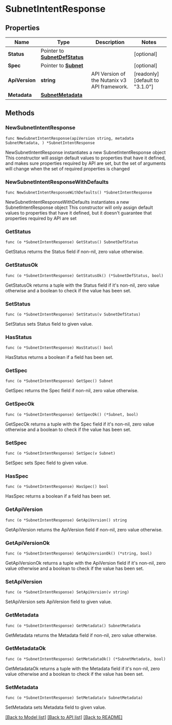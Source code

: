 # SubnetIntentResponse

## Properties

Name | Type | Description | Notes
------------ | ------------- | ------------- | -------------
**Status** | Pointer to [**SubnetDefStatus**](SubnetDefStatus.md) |  | [optional] 
**Spec** | Pointer to [**Subnet**](Subnet.md) |  | [optional] 
**ApiVersion** | **string** | API Version of the Nutanix v3 API framework. | [readonly] [default to "3.1.0"]
**Metadata** | [**SubnetMetadata**](SubnetMetadata.md) |  | 

## Methods

### NewSubnetIntentResponse

`func NewSubnetIntentResponse(apiVersion string, metadata SubnetMetadata, ) *SubnetIntentResponse`

NewSubnetIntentResponse instantiates a new SubnetIntentResponse object
This constructor will assign default values to properties that have it defined,
and makes sure properties required by API are set, but the set of arguments
will change when the set of required properties is changed

### NewSubnetIntentResponseWithDefaults

`func NewSubnetIntentResponseWithDefaults() *SubnetIntentResponse`

NewSubnetIntentResponseWithDefaults instantiates a new SubnetIntentResponse object
This constructor will only assign default values to properties that have it defined,
but it doesn't guarantee that properties required by API are set

### GetStatus

`func (o *SubnetIntentResponse) GetStatus() SubnetDefStatus`

GetStatus returns the Status field if non-nil, zero value otherwise.

### GetStatusOk

`func (o *SubnetIntentResponse) GetStatusOk() (*SubnetDefStatus, bool)`

GetStatusOk returns a tuple with the Status field if it's non-nil, zero value otherwise
and a boolean to check if the value has been set.

### SetStatus

`func (o *SubnetIntentResponse) SetStatus(v SubnetDefStatus)`

SetStatus sets Status field to given value.

### HasStatus

`func (o *SubnetIntentResponse) HasStatus() bool`

HasStatus returns a boolean if a field has been set.

### GetSpec

`func (o *SubnetIntentResponse) GetSpec() Subnet`

GetSpec returns the Spec field if non-nil, zero value otherwise.

### GetSpecOk

`func (o *SubnetIntentResponse) GetSpecOk() (*Subnet, bool)`

GetSpecOk returns a tuple with the Spec field if it's non-nil, zero value otherwise
and a boolean to check if the value has been set.

### SetSpec

`func (o *SubnetIntentResponse) SetSpec(v Subnet)`

SetSpec sets Spec field to given value.

### HasSpec

`func (o *SubnetIntentResponse) HasSpec() bool`

HasSpec returns a boolean if a field has been set.

### GetApiVersion

`func (o *SubnetIntentResponse) GetApiVersion() string`

GetApiVersion returns the ApiVersion field if non-nil, zero value otherwise.

### GetApiVersionOk

`func (o *SubnetIntentResponse) GetApiVersionOk() (*string, bool)`

GetApiVersionOk returns a tuple with the ApiVersion field if it's non-nil, zero value otherwise
and a boolean to check if the value has been set.

### SetApiVersion

`func (o *SubnetIntentResponse) SetApiVersion(v string)`

SetApiVersion sets ApiVersion field to given value.


### GetMetadata

`func (o *SubnetIntentResponse) GetMetadata() SubnetMetadata`

GetMetadata returns the Metadata field if non-nil, zero value otherwise.

### GetMetadataOk

`func (o *SubnetIntentResponse) GetMetadataOk() (*SubnetMetadata, bool)`

GetMetadataOk returns a tuple with the Metadata field if it's non-nil, zero value otherwise
and a boolean to check if the value has been set.

### SetMetadata

`func (o *SubnetIntentResponse) SetMetadata(v SubnetMetadata)`

SetMetadata sets Metadata field to given value.



[[Back to Model list]](../README.md#documentation-for-models) [[Back to API list]](../README.md#documentation-for-api-endpoints) [[Back to README]](../README.md)


